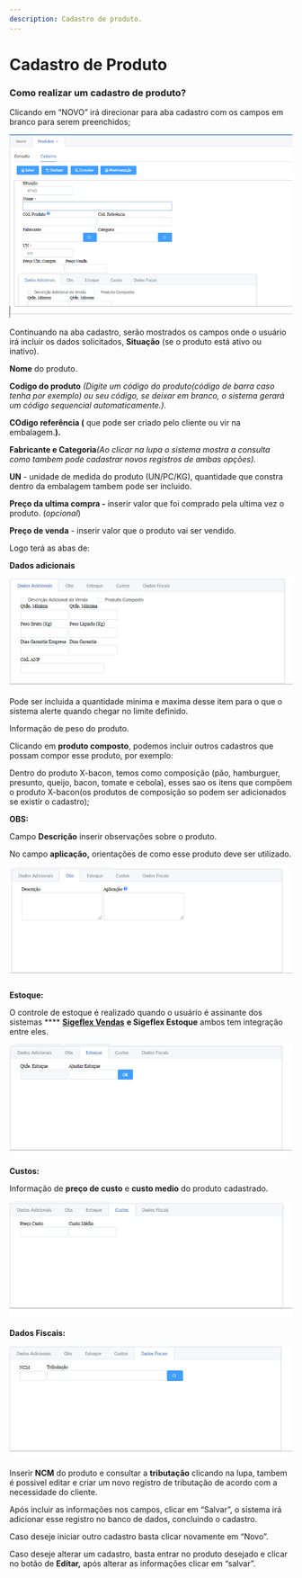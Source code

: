```yaml
---
description: Cadastro de produto.
---
```


# Cadastro de Produto

### **Como realizar um cadastro de produto?**

Clicando em “NOVO” irá direcionar para aba cadastro com os campos em branco para serem preenchidos;

![](<../../../.gitbook/assets/image (116).png>)

Continuando na aba cadastro, serão mostrados os campos onde o usuário irá incluir os dados solicitados, **Situação** (se o produto está ativo ou inativo).&#x20;

**Nome** do produto.

**Codigo do produto** _(Digite um código do produto(código de barra caso tenha por exemplo) ou seu código, se deixar em branco, o sistema gerará um código sequencial automaticamente.)._

**COdigo referência (** que pode ser criado pelo cliente ou vir na embalagem.**).**

**Fabricante e Categoria**_(Ao clicar na lupa o sistema mostra a consulta como tambem pode cadastrar novos registros de ambas opções)._

**UN** - unidade de medida do produto (UN/PC/KG), quantidade que constra dentro da embalagem tambem pode ser incluido.

**Preço da ultima compra -** inserir valor que foi comprado pela ultima vez o produto. (_opcional_)

**Preço de venda** - inserir valor que o produto vai ser vendido.

Logo terá as abas de:

**Dados adicionais**

![](<../../../.gitbook/assets/image (117).png>)

Pode ser incluida a quantidade minima e maxima desse item para o que o sistema alerte quando chegar no limite definido.

&#x20;Informação de peso do produto.

Clicando em **produto composto**, podemos incluir outros cadastros que possam compor esse produto, por exemplo:

Dentro do produto X-bacon, temos como composição (pão, hamburguer, presunto, queijo, bacon, tomate e cebola), esses sao os itens que compõem o produto X-bacon(os produtos de composição so podem ser adicionados se existir o cadastro);

**OBS:**

Campo **Descrição** inserir observações sobre o produto.

No campo **aplicação,** orientações de como esse produto deve ser utilizado.

![](<../../../.gitbook/assets/image (118).png>)

**Estoque:**

O controle de estoque é realizado quando o usuário é assinante dos sistemas **** [**Sigeflex Vendas**](../) **e  Sigeflex Estoque** ambos tem integração entre eles.

![](<../../../.gitbook/assets/image (119).png>)

**Custos:**

Informação de **preço de custo** e **custo medio** do produto cadastrado.

![](<../../../.gitbook/assets/image (120).png>)

**Dados Fiscais:**

![](<../../../.gitbook/assets/image (121).png>)

Inserir **NCM** do produto e consultar a **tributação** clicando na lupa, tambem é possivel editar e criar um novo registro de tributação de acordo com a necessidade do cliente.

Após incluir as informações nos campos, clicar em “Salvar”, o sistema irá adicionar esse registro no banco de dados, concluindo o cadastro.

Caso deseje iniciar outro cadastro basta clicar novamente em “Novo”.

Caso deseje alterar um cadastro, basta entrar no produto desejado e clicar no botão de **Editar,** após alterar as informações clicar em “salvar”.



